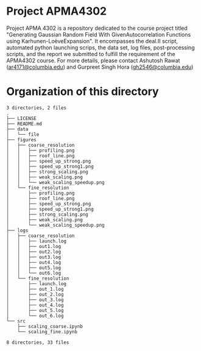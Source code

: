 # Project APMA4302
Project APMA 4302 is a repository dedicated to the course project titled "Generating Gaussian Random Field With GivenAutocorrelation Functions using Karhunen-LoèveExpansion". It encompasses the deal.II script, automated python launching scrips, the data set, log files, post-processing scripts, and the report we submitted to fulfill the requirement of the APMA4302 course. For more details, please contact Ashutosh Rawat (ar4171@columbia.edu) and Gurpreet Singh Hora (gh2546@columbia.edu)

# Organization of this directory
```
3 directories, 2 files
.
├── LICENSE
├── README.md
├── data
│   └── file
├── figures
│   ├── coarse_resolution
│   │   ├── profiling.png
│   │   ├── roof_line.png
│   │   ├── speed_up_strong.png
│   │   ├── speed_up_strong1.png
│   │   ├── strong_scaling.png
│   │   ├── weak_scaling.png
│   │   └── weak_scaling_speedup.png
│   └── fine_resolution
│       ├── profiling.png
│       ├── roof_line.png
│       ├── speed_up_strong.png
│       ├── speed_up_strong1.png
│       ├── strong_scaling.png
│       ├── weak_scaling.png
│       └── weak_scaling_speedup.png
├── logs
│   ├── coarse_resolution
│   │   ├── launch.log
│   │   ├── out1.log
│   │   ├── out2.log
│   │   ├── out3.log
│   │   ├── out4.log
│   │   ├── out5.log
│   │   └── out6.log
│   └── fine_resolution
│       ├── launch.log
│       ├── out_1.log
│       ├── out_2.log
│       ├── out_3.log
│       ├── out_4.log
│       ├── out_5.log
│       └── out_6.log
└── src
    ├── scaling_coarse.ipynb
    └── scaling_fine.ipynb

8 directories, 33 files
